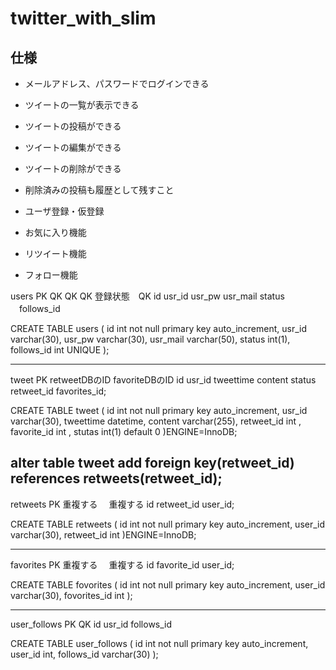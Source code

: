# twitter_with_slim

## 仕様
* メールアドレス、パスワードでログインできる
* ツイートの一覧が表示できる
* ツイートの投稿ができる
* ツイートの編集ができる
* ツイートの削除ができる
* 削除済みの投稿も履歴として残すこと

* ユーザ登録・仮登録
* お気に入り機能
* リツイート機能
* フォロー機能

users
PK QK     QK     QK       登録状態　QK
id usr_id usr_pw usr_mail status 　follows_id

CREATE TABLE users (
    id int not null primary key auto_increment,
    usr_id varchar(30),
    usr_pw varchar(30),
    usr_mail varchar(50),
    status int(1),
    follows_id int UNIQUE
);

------------------------

tweet
PK                                 retweetDBのID  favoriteDBのID
id usr_id tweettime content status retweet_id    favorites_id;

CREATE TABLE tweet (
    id int not null primary key auto_increment,
    usr_id varchar(30),
    tweettime datetime,
    content varchar(255),
    retweet_id int ,
    favorite_id int ,
    stutas int(1) default 0
)ENGINE=InnoDB;

alter table tweet add foreign key(retweet_id) references retweets(retweet_id);
------------------------

retweets
PK  重複する   　重複する
id  retweet_id user_id;

CREATE TABLE retweets (
    id int not null primary key auto_increment,
    user_id varchar(30),
    retweet_id int
)ENGINE=InnoDB;

------------------------

favorites
PK  重複する　    重複する
id favorite_id user_id;

CREATE TABLE fovorites (
    id int not null primary key auto_increment,
    user_id varchar(30),
    fovorites_id int
);

------------------------

user_follows
PK QK
id usr_id follows_id

CREATE TABLE user_follows (
    id int not null primary key auto_increment,
    user_id int,
    follows_id varchar(30)
);

